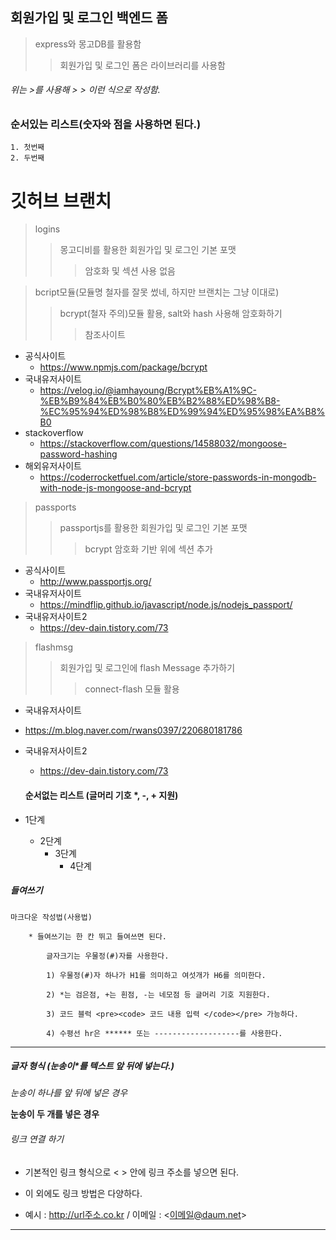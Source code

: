## 회원가입 및 로그인 백엔드 폼
> express와 몽고DB를 활용함
>   > 회원가입 및 로그인 폼은 라이브러리를 사용함

###### 위는 >를 사용해 >     > 이런 식으로 작성함.

### 순서있는 리스트(숫자와 점을 사용하면 된다.)
    1. 첫번째
    2. 두번째


# 깃허브 브랜치
> logins
>   > 몽고디비를 활용한 회원가입 및 로그인 기본 포맷
>   >   > 암호화 및 섹션 사용 없음


> bcript모듈(모듈명 철자를 잘못 썼네, 하지만 브랜치는 그냥 이대로)
>   > bcrypt(철자 주의)모듈 활용, salt와 hash 사용해 암호화하기
>   >   > 참조사이트
* 공식사이트
    - https://www.npmjs.com/package/bcrypt
* 국내유저사이트     
    - https://velog.io/@iamhayoung/Bcrypt%EB%A1%9C-%EB%B9%84%EB%B0%80%EB%B2%88%ED%98%B8-%EC%95%94%ED%98%B8%ED%99%94%ED%95%98%EA%B8%B0
* stackoverflow
    - https://stackoverflow.com/questions/14588032/mongoose-password-hashing
* 해외유저사이트
    - https://coderrocketfuel.com/article/store-passwords-in-mongodb-with-node-js-mongoose-and-bcrypt


> passports
>   > passportjs를 활용한 회원가입 및 로그인 기본 포맷
>   >   > bcrypt 암호화 기반 위에 섹션 추가
* 공식사이트
    - http://www.passportjs.org/
* 국내유저사이트     
    - https://mindflip.github.io/javascript/node.js/nodejs_passport/
* 국내유저사이트2
    - https://dev-dain.tistory.com/73

> flashmsg
>   > 회원가입 및 로그인에 flash Message 추가하기
>   >   > connect-flash 모듈 활용
* 국내유저사이트
 - https://m.blog.naver.com/rwans0397/220680181786
* 국내유저사이트2
   - https://dev-dain.tistory.com/73


    #### 순서없는 리스트 (글머리 기호 *, -, + 지원)
* 1단계
    - 2단계
        + 3단계
            + 4단계 

##### 들여쓰기 
    마크다운 작성법(사용법)

        * 들여쓰기는 한 칸 뛰고 들여쓰면 된다.

            글자크기는 우물정(#)자를 사용한다.

            1) 우물정(#)자 하나가 H1를 의미하고 여섯개가 H6를 의미한다. 

            2) *는 검은점, +는 흰점, -는 네모점 등 글머리 기호 지원한다.  

            3) 코드 블럭 <pre><code> 코드 내용 입력 </code></pre> 가능하다.

            4) 수평선 hr은 ****** 또는 -------------------를 사용한다.



**********************       

##### 글자 형식 (눈송이*를 텍스트 앞 뒤에 넣는다.) 
*눈송이 하나를 앞 뒤에 넣은 경우*

**눈송이 두 개를 넣은 경우**

###### 링크 연결 하기
* 기본적인 링크 형식으로 < > 안에 링크 주소를 넣으면 된다.
+ 이 외에도 링크 방법은 다양하다.
- 예시 : <http://url주소.co.kr> 
/ 이메일 : <이메일@daum.net>

*******************************